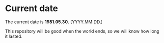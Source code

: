 # Current date

The current date is **1981.05.30.** (YYYY.MM.DD.)

This repository will be good when the world ends, so we will know how long it lasted.